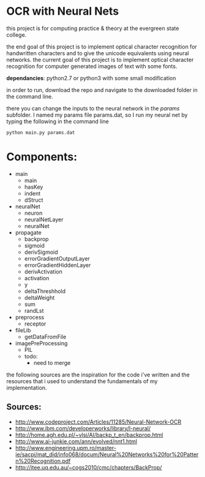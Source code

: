 OCR with Neural Nets
====================

this project is for computing practice & theory at the evergreen state college.

the end goal of this project is to implement optical character recognition for
handwritten characters and to give the unicode equivalents using neural networks.
the current goal of this project is to implement optical character recognition
for computer generated images of text with some fonts.

**dependancies**: python2.7 or python3 with some small modification

in order to run, download the repo and navigate to the downloaded folder in the command line.

there you can change the inputs to the neural network in the *params* subfolder. I named
my params file params.dat, so I run my neural net by typing the following in the command line

```
python main.py params.dat
```

Components:
============
* main
  * main
  * hasKey
  * indent
  * dStruct
* neuralNet
  * neuron
  * neuralNetLayer
  * neuralNet
* propagate
  * backprop
  * sigmoid
  * derivSigmoid
  * errorGradientOutputLayer
  * errorGradientHiddenLayer
  * derivActivation
  * activation
  * y
  * deltaThreshhold
  * deltaWeight
  * sum
  * randLst
* preprocess
  * receptor
* fileLib
  * getDataFromFile
* imagePreProcessing
  * PIL
  * todo:
     * need to merge

the following sources are the inspiration for the code
i've written and the resources that i used to understand
the fundamentals of my implementation.

Sources:
--------
   - http://www.codeproject.com/Articles/11285/Neural-Network-OCR
   - http://www.ibm.com/developerworks/library/l-neural/
   - http://home.agh.edu.pl/~vlsi/AI/backp_t_en/backprop.html
   - http://www.ai-junkie.com/ann/evolved/nnt1.html
   - http://www.engineering.upm.ro/master-ie/sacpi/mat_did/info068/docum/Neural%20Networks%20for%20Pattern%20Recognition.pdf
   - http://itee.uq.edu.au/~cogs2010/cmc/chapters/BackProp/

